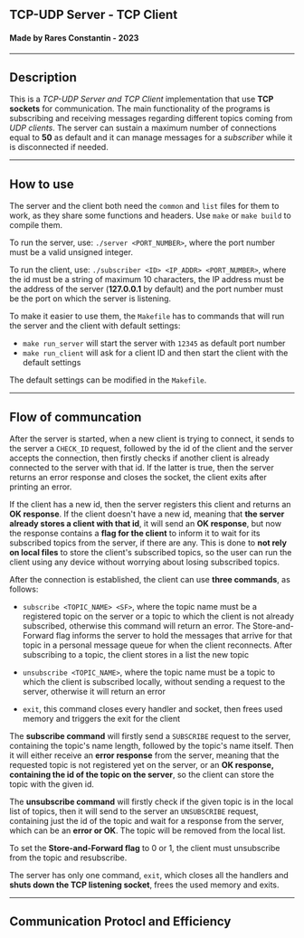 ## **TCP-UDP Server - TCP Client** ##
#### **Made by Rares Constantin - 2023** ####
---
## **Description** ##

This is a *TCP-UDP Server and TCP Client* implementation that use **TCP sockets** for communication. The main functionality of the programs is subscribing and receiving messages regarding different topics coming from *UDP clients*. The server can sustain a maximum number of connections equal to **50** as default and it can manage messages for a *subscriber* while it is disconnected if needed.

---

## **How to use** ##

The server and the client both need the `common` and `list` files for them to work, as they share some functions and headers. Use `make` or `make build` to compile them.

To run the server, use: `./server <PORT_NUMBER>`, where the port number must be a valid unsigned integer.

To run the client, use: `./subscriber <ID> <IP_ADDR> <PORT_NUMBER>`, where the id must be a string of maximum 10 characters, the IP address must be the address of the server (**127.0.0.1** by default) and the port number must be the port on which the server is listening.

To make it easier to use them, the `Makefile` has to commands that will run the server and the client with default settings:

- `make run_server` will start the server with `12345` as default port number
- `make run_client` will ask for a client ID and then start the client with the default settings

The default settings can be modified in the `Makefile`.

---

## **Flow of communcation** ##

After the server is started, when a new client is trying to connect, it sends to the server a `CHECK_ID` request, followed by the id of the client and the server accepts the connection, then firstly checks if another client is already connected to the server with that id. If the latter is true, then the server returns an error response and closes the socket, the client exits after printing an error.

If the client has a new id, then the server registers this client and returns an **OK response**. If the client doesn't have a new id, meaning that **the server already stores a client with that id**, it will send an **OK response**, but now the response contains a **flag for the client** to inform it to wait for its subscribed topics from the server, if there are any. This is done to **not rely on local files** to store the client's subscribed topics, so the user can run the client using any device without worrying about losing subscribed topics.

After the connection is established, the client can use **three commands**, as follows:

- `subscribe <TOPIC_NAME> <SF>`, where the topic name must be a registered topic on the server or a topic to which the client is not already subscribed, otherwise this command will return an error. The Store-and-Forward flag informs the server to hold the messages that arrive for that topic in a personal message queue for when the client reconnects. After subscribing to a topic, the client stores in a list the new topic

- `unsubscribe <TOPIC_NAME>`, where the topic name must be a topic to which the client is subscribed locally, without sending a request to the server, otherwise it will return an error

- `exit`, this command closes every handler and socket, then frees used memory and triggers the exit for the client

The **subscribe command** will firstly send a `SUBSCRIBE` request to the server, containing the topic's name length, followed by the topic's name itself. Then it will either receive an **error response** from the server, meaning that the requested topic is not registered yet on the server, or an **OK response, containing the id of the topic on the server**, so the client can store the topic with the given id.

The **unsubscribe command** will firstly check if the given topic is in the local list of topics, then it will send to the server an `UNSUBSCRIBE` request, containing just the id of the topic and wait for a response from the server, which can be an **error or OK**. The topic will be removed from the local list.

To set the **Store-and-Forward flag** to 0 or 1, the client must unsubscribe from the topic and resubscribe.

The server has only one command, `exit`, which closes all the handlers and **shuts down the TCP listening socket**, frees the used memory and exits.

---

## **Communication Protocl and Efficiency** ##